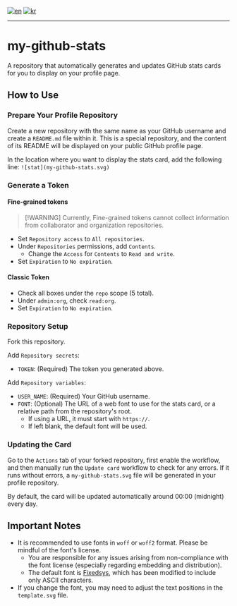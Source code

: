 [![en](https://img.shields.io/badge/lang-en-red.svg)](README.kr.md)
[![kr](https://img.shields.io/badge/lang-kr-green.svg)](README.kr.md)

---

# my-github-stats
A repository that automatically generates and updates GitHub stats cards for you to display on your profile page.

## How to Use
### Prepare Your Profile Repository
Create a new repository with the same name as your GitHub username and create a `README.md` file within it.
This is a special repository, and the content of its README will be displayed on your public GitHub profile page.

In the location where you want to display the stats card, add the following line: `![stat](my-github-stats.svg)`

### Generate a Token
#### Fine-grained tokens
> [\!WARNING]
> Currently, Fine-grained tokens cannot collect information from collaborator and organization repositories.

* Set `Repository access` to `All repositories`.
* Under `Repositories` permissions, add `Contents`.
    * Change the `Access` for `Contents` to `Read and write`.
* Set `Expiration` to `No expiration`.

#### Classic Token
* Check all boxes under the `repo` scope (5 total).
* Under `admin:org`, check `read:org`.
* Set `Expiration` to `No expiration`.

### Repository Setup
Fork this repository.

Add `Repository secrets`:
* `TOKEN`: (Required) The token you generated above.

Add `Repository variables`:
* `USER_NAME`: (Required) Your GitHub username.
* `FONT`: (Optional) The URL of a web font to use for the stats card, or a relative path from the repository's root.
    * If using a URL, it must start with `https://`.
    * If left blank, the default font will be used.

### Updating the Card
Go to the `Actions` tab of your forked repository, first enable the workflow, and then manually run the `Update card` workflow to check for any errors.
If it runs without errors, a `my-github-stats.svg` file will be generated in your profile repository.

By default, the card will be updated automatically around 00:00 (midnight) every day.

## Important Notes
* It is recommended to use fonts in `woff` or `woff2` format. Please be mindful of the font's license.
    * You are responsible for any issues arising from non-compliance with the font license (especially regarding embedding and distribution).
    * The default font is [Fixedsys](https://github.com/kika/fixedsys), which has been modified to include only ASCII characters.
* If you change the font, you may need to adjust the text positions in the `template.svg` file.